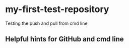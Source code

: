 # my-first-test-repository
Testing the push and pull from cmd line

## Helpful hints for GitHub and cmd line

